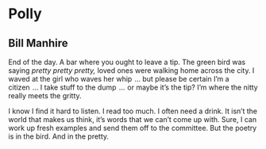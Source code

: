# Polly
## Bill Manhire
End of the day. A bar where you ought to leave a tip.
The green bird was saying _pretty pretty pretty,_
loved ones were walking home across the city.
I waved at the girl who waves her whip    ...
but please be certain I’m a citizen    ...
I take stuff to the dump    ...    or maybe it’s the tip?
I’m where the nitty really meets the gritty.

I know I find it hard to listen.
I read too much. I often need a drink.
It isn’t the world that makes us think,
it’s words that we can’t come up with.
Sure, I can work up fresh examples
and send them off to the committee.
But the poetry is in the bird. And in the pretty.